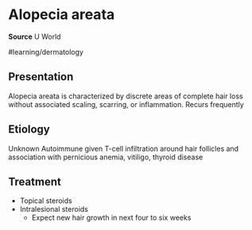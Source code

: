 # Alopecia areata
**Source** U World

#learning/dermatology

## Presentation
Alopecia areata is characterized by discrete areas of complete hair loss without associated scaling, scarring, or inflammation.
Recurs frequently

## Etiology
Unknown
Autoimmune given T-cell infiltration around hair follicles and association with pernicious anemia, vitiligo, thyroid disease

## Treatment
* Topical steroids
* Intralesional steroids
	* Expect new hair growth in next four to six weeks

